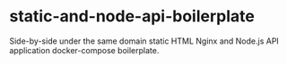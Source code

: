# static-and-node-api-boilerplate
Side-by-side under the same domain static HTML Nginx and Node.js API application docker-compose boilerplate.

